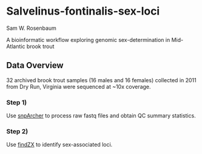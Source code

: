 # Salvelinus-fontinalis-sex-loci

Sam W. Rosenbaum

A bioinformatic workflow exploring genomic sex-determination in Mid-Atlantic brook trout

## Data Overview
32 archived brook trout samples (16 males and 16 females) collected in 2011 from Dry Run, Virginia were sequenced at ~10x coverage.

### Step 1)
Use [snpArcher](https://github.com/swrosenbaum/snpArcher) to process raw fastq files and obtain QC summary statistics.

### Step 2) 
Use [findZX](https://github.com/swrosenbaum/findZX) to identify sex-associated loci.

